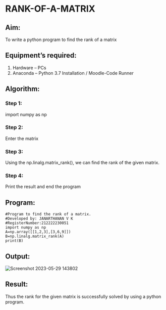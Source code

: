 # RANK-OF-A-MATRIX
## Aim:
To write a python program to find the rank of a matrix
## Equipment’s required:
1. 	Hardware – PCs
2. 	Anaconda – Python 3.7 Installation / Moodle-Code Runner
## Algorithm:
### Step 1:
import numpy as np


### Step 2:
Enter the matrix


### Step 3:
Using the np.linalg.matrix_rank(), we can find the rank of the given matrix.


### Step 4:
Print the result and end the program 


## Program:
    #Program to find the rank of a matrix.
    #Developed by: JANARTHANAN V K
    #RegisterNumber:212222230051
    import numpy as np
    A=np.array([[1,2,3],[3,6,9]])
    B=np.linalg.matrix_rank(A)
    print(B)
## Output:
![Screenshot 2023-05-29 143802](https://github.com/Janarthanan2/RANK-OF-A-MATRIX/assets/119393515/641303c9-a912-45c2-bc59-5577e94cba9f)

## Result:
Thus the rank for the given matrix is successfully solved by  using a python program.

